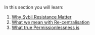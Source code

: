 In this section you will learn:

1. [Why Sybil Resistance Matter](./network_formation/introductions/sybil)
2. [What we mean with Re-centralisation](./network_formation/introductions/recentralisation)
3. [What true Permissionlessness is](./network_formation/introductions/permission)
